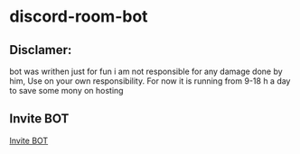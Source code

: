 # discord-room-bot

## Disclamer:
bot was writhen just for fun i am not responsible for any damage done by him, Use on your own responsibility.
For now it is running from 9-18 h a day to save some mony on hosting

## Invite BOT
[Invite BOT](https://discord.com/oauth2/authorize?client_id=1069868265670705192&permissions=8&scope=bot)

